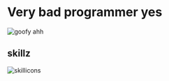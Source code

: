# Very bad programmer yes

<img src="https://steamuserimages-a.akamaihd.net/ugc/778406850976206043/A65D08930E00A0E9D5D9BB15FDFF60BB39D28BF8/?imw=5000&imh=5000&ima=fit&impolicy=Letterbox&imcolor=%23000000&letterbox=false" alt="goofy ahh">

## skillz
<img src="https://skillicons.dev/icons?i=python,js,ts,html,css,react,discord,vscode,unity,linux" alt="skillicons">
